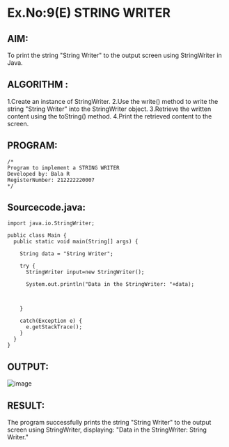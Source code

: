 # Ex.No:9(E) STRING WRITER

## AIM:
To print the string "String Writer" to the output screen using StringWriter in Java.

## ALGORITHM :
1.Create an instance of StringWriter.
2.Use the write() method to write the string "String Writer" into the StringWriter object.
3.Retrieve the written content using the toString() method.
4.Print the retrieved content to the screen.

## PROGRAM:
 ```
/*
Program to implement a STRING WRITER
Developed by: Bala R
RegisterNumber: 212222220007
*/
```

## Sourcecode.java:
```
import java.io.StringWriter;

public class Main {
  public static void main(String[] args) {

    String data = "String Writer";

    try {
      StringWriter input=new StringWriter();
     
      System.out.println("Data in the StringWriter: "+data);
      
      
      
    }

    catch(Exception e) {
      e.getStackTrace();
    }
  }
}
```

## OUTPUT:
![image](https://github.com/user-attachments/assets/77c5eef6-a68b-4516-a581-1d0d07a3fc5b)

## RESULT:
The program successfully prints the string "String Writer" to the output screen using StringWriter, displaying: "Data in the StringWriter: String Writer."
